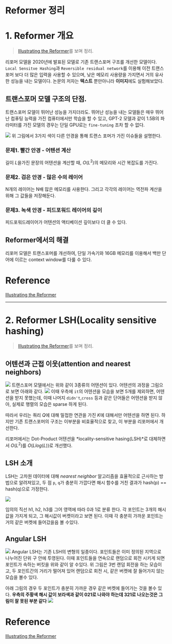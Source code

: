 # Reformer 정리
# 1. Reformer 개요
> [Illustrating the Reformer](https://towardsdatascience.com/illustrating-the-reformer-393575ac6ba0)를 보며 정리.


리포머 모델을 2020년에 발표된 모델로 기존 트랜스포머 구조를 개선한 모델이다. `Local Sensitve Hashing`과 `Reversible residual network`를 이용해 이전 트랜스 포머 보다 더 많은 입력을 사용할 수 있으며, 낮은 메모리 사용량을 가지면서 거의 유사한 성능을 내는 모델이다. 논문의 저자는 **텍스트** 뿐만아니라 **이미지**에도 실험해보았다.

## 트랜스포머 모델 구조의 단점.
트랜스포머 모델이 뛰어난 성능을 가지더라도. 뛰어난 성능을 내는 모델들은 매우 뛰어난 컴퓨팅 능력을 가진 컴퓨터에서만 학습을 할 수 있고, GPT-2 모델과 같이 1.5B의 파라미터를 가진 모델의 경우는 단일 GPU로는 `fine-tuning` 조차 할 수 없다. 

![](https://miro.medium.com/max/2000/1*tOPx3TSpEF2faZB9_85ArQ.png)
위 그림에서 3가지 색이 다른 안경을 통해 트랜스 포머가 가진 이슈들을 설명한다.
### 문제1. 빨간 안경 - 어텐션 계산
길이 $L$을가진 문장의 어텐션을 계산할 때, $O(L^2)$의 메모리와 시간 복잡도를 가진다.
### 문제2. 검은 안경 - 많은 수의 레이어
N개의 레이어는 N배 많은 메모리를 사용한다. 그리고 각각의 레이어는 역전파 계산을 위해 그 값들을 저장해둔다.
### 문제3. 녹색 안경 - 피드포워드 레이어의 깊이
피드포워드레이어가 어텐션의 액티베이션 깊이보다 더 클 수 있다. 

## Reformer에서의 해결
리포머 모델은 트랜스포머를 개선하여, 단일 가속기와 16GB 메모리를 이용해서 백만 단어에 이르는 context window를 다룰 수 있다.

# Reference
[Illustrating the Reformer](https://towardsdatascience.com/illustrating-the-reformer-393575ac6ba0)
***
# 2. Reformer LSH(Locality sensitive hashing)
> [Illustrating the Reformer](https://towardsdatascience.com/illustrating-the-reformer-393575ac6ba0)를 보며 정리.

## 어텐션과 근접 이웃(attention and nearest neighbors)
![](https://miro.medium.com/max/1400/1*ZWO5_viVU1nPt5bwkAXrXQ.png) 
트랜스포머 모델에서는 위와 같이 3종류의 어텐션이 있다. 어텐션의 과정을 그림으로 보면 아래와 같다.
![](https://miro.medium.com/max/1400/1*gP3LvhmH9fV5qpAPfy4H0w.png)
이때 우측에 `it`의 어텐션을 모습을 보면 5개를 제외하면, 어텐션을 받지 못했는데, 이때 나머지 `didn't`,`cross` 등과 같은 단어들은 어텐션을 받지 않아, 실제로 행렬의 모습은 sparse 하게 된다.  
  
따라서 우리는 쿼리 $Q$에 대해 밀접한 연관을 가진 $K$에 대해서만 어텐션을 하면 된다. 하지만 기존 트랜스포머의 구조는 이부분을 비효율적으로 찾고, 이 부분을 리포머에서 개선한다.  
  
리포머에서는 Dot-Product 어텐션을 *locality-sensitive hasing(LSH)*로 대체하면서 $O(L^2)$를 $O(Llog(L))$로 개선했다. 

## LSH 소개
LSH는 고차원 데이터에 대해 *nearest neighbor* 알고리즘을 효율적으로 근사하는 방법으로 알려져있고, 두 점 `p`, `q`가 충분히 가깝다면 해시 함수를 거친 결과가 hash(p) == hash(q)으로 가정한다.
  
![](https://miro.medium.com/max/1392/1*fN4ck7Jd0gDilFeAZhowpA.gif)

임의의 직선 h1, h2, h3를 그어 영역에 따라 0과 1로 분류 한다. 각 포인트는 3개의 해시 값을 가지게 되고, 그 해시값이 버켓이라고 보면 된다. 이때 각 충분히 가까운 포인트는 거의 같은 버켓에 들어갔을음 볼 수있다.

## Angular LSH
![](https://miro.medium.com/max/1052/1*bj8D4K05Gz8OR-AQMhyyvA.gif)
Angular LSH는 기존 LSH의 변형의 일종이다. 포인트들은 이미 정의된 지역으로 나누어진 단위 구 안에 투영된다. 이때 포인트들을 연속으로 랜덤으로 회전 시키게 되면 포인트가 속하는 버킷을 위와 같이 알 수있다. 위 그림은 3번 랜덤 회전을 하는 모습이고, 두 포인트간의 거리가 떨어져 있어 랜덤으로 회전 시, 같은 버켓에 잘 들어가지 않는 모습을 볼수 있다.  
  
아래 그림의 경우 두 포인트가 충분히 가까운 경우 같은 버켓에 들어가는 것을 볼수 있다. **우측의 주황색 해시 값이 보라색과 같이 021로 나와야 하는데 321로 나오는것은 그림이 잘 못된 부분 같다**
![](https://miro.medium.com/max/1052/1*aArg6a26KqbIlEkT43fxlw.gif)

# Reference
[Illustrating the Reformer](https://towardsdatascience.com/illustrating-the-reformer-393575ac6ba0)